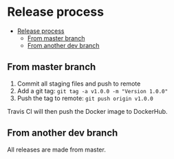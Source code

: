 # Release process

<!-- TOC -->

- [Release process](#release-process)
    - [From master branch](#from-master-branch)
    - [From another dev branch](#from-another-dev-branch)

<!-- /TOC -->

## From master branch

1. Commit all staging files and push to remote
1. Add a git tag: `git tag -a v1.0.0 -m "Version 1.0.0"`
1. Push the tag to remote: `git push origin v1.0.0`

Travis CI will then push the Docker image to DockerHub.

## From another dev branch

All releases are made from master.
